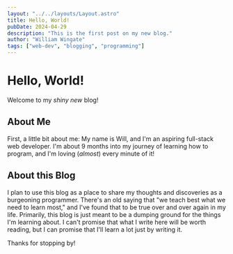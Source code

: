 ```yaml
---
layout: "../../layouts/Layout.astro"
title: Hello, World!
pubDate: 2024-04-29
description: "This is the first post on my new blog."
author: "William Wingate"
tags: ["web-dev", "blogging", "programming"]
---
```


# Hello, World!

Welcome to my _shiny new_ blog!

## About Me

First, a little bit about me: My name is Will, and I'm an aspiring full-stack web developer. I'm about 9 months into my journey of learning how to program, and I'm loving (_almost_) every minute of it!

## About this Blog

I plan to use this blog as a place to share my thoughts and discoveries as a burgeoning programmer. There's an old saying that "we teach best what we need to learn most," and I've found that to be true over and over again in my life. Primarily, this blog is just meant to be a dumping ground for the things I'm learning about. I can't promise that what I write here will be worth reading, but I can promise that I'll learn a lot just by writing it.

Thanks for stopping by!

